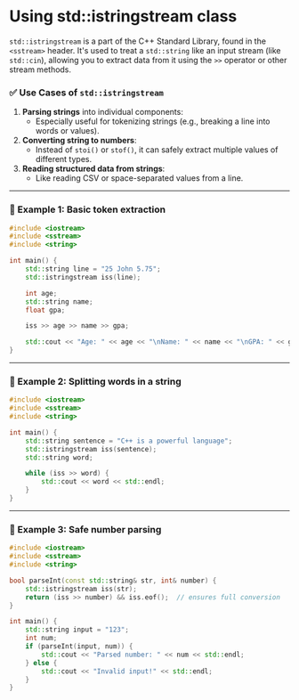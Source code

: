 #  Using std::istringstream  class 

`std::istringstream` is a part of the C++ Standard Library, found in the `<sstream>` header. It's used to treat a `std::string` like an input stream (like `std::cin`), allowing you to extract data from it using the `>>` operator or other stream methods.

### ✅ Use Cases of `std::istringstream`

1. **Parsing strings** into individual components:
   - Especially useful for tokenizing strings (e.g., breaking a line into words or values).
2. **Converting string to numbers**:
   - Instead of `stoi()` or `stof()`, it can safely extract multiple values of different types.
3. **Reading structured data from strings**:
   - Like reading CSV or space-separated values from a line.

---

### 🔧 Example 1: Basic token extraction

```cpp
#include <iostream>
#include <sstream>
#include <string>

int main() {
    std::string line = "25 John 5.75";
    std::istringstream iss(line);

    int age;
    std::string name;
    float gpa;

    iss >> age >> name >> gpa;

    std::cout << "Age: " << age << "\nName: " << name << "\nGPA: " << gpa << std::endl;
}
```

---

### 🔧 Example 2: Splitting words in a string

```cpp
#include <iostream>
#include <sstream>
#include <string>

int main() {
    std::string sentence = "C++ is a powerful language";
    std::istringstream iss(sentence);
    std::string word;

    while (iss >> word) {
        std::cout << word << std::endl;
    }
}
```

---

### 🔧 Example 3: Safe number parsing

```cpp
#include <iostream>
#include <sstream>
#include <string>

bool parseInt(const std::string& str, int& number) {
    std::istringstream iss(str);
    return (iss >> number) && iss.eof();  // ensures full conversion
}

int main() {
    std::string input = "123";
    int num;
    if (parseInt(input, num)) {
        std::cout << "Parsed number: " << num << std::endl;
    } else {
        std::cout << "Invalid input!" << std::endl;
    }
}
```